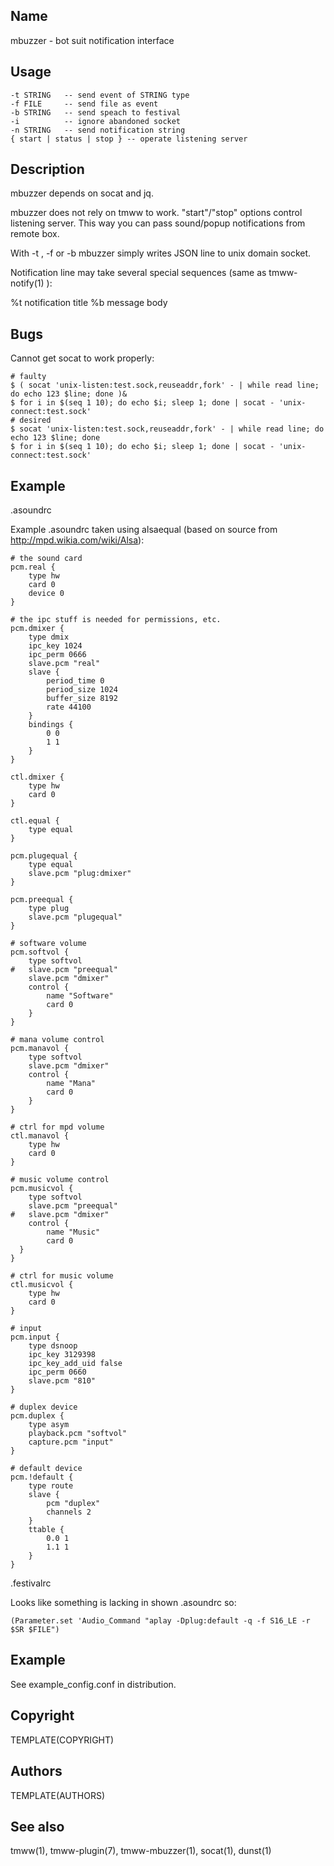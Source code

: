 Name
----
mbuzzer - bot suit notification interface

Usage
-----

    -t STRING   -- send event of STRING type
    -f FILE     -- send file as event
    -b STRING   -- send speach to festival
    -i          -- ignore abandoned socket
    -n STRING   -- send notification string
    { start | status | stop } -- operate listening server

Description
-----------

mbuzzer depends on socat and jq.

mbuzzer does not rely on tmww to work. "start"/"stop" options control listening
server. This way you can pass sound/popup notifications from remote box.

With -t , -f or -b mbuzzer simply writes JSON line to unix domain socket.

Notification line may take several special sequences (same as tmww-notify(1) ):

%t  notification title
%b  message body

Bugs
----

Cannot get socat to work properly:

    # faulty
    $ ( socat 'unix-listen:test.sock,reuseaddr,fork' - | while read line; do echo 123 $line; done )&
    $ for i in $(seq 1 10); do echo $i; sleep 1; done | socat - 'unix-connect:test.sock'
    # desired
    $ socat 'unix-listen:test.sock,reuseaddr,fork' - | while read line; do echo 123 $line; done
    $ for i in $(seq 1 10); do echo $i; sleep 1; done | socat - 'unix-connect:test.sock'

Example
-------

.asoundrc

Example .asoundrc taken using alsaequal (based on source from
http://mpd.wikia.com/wiki/Alsa):

    # the sound card
    pcm.real {
        type hw
        card 0
        device 0
    }

    # the ipc stuff is needed for permissions, etc.
    pcm.dmixer {
        type dmix
        ipc_key 1024
        ipc_perm 0666
        slave.pcm "real"
        slave {
            period_time 0
            period_size 1024
            buffer_size 8192
            rate 44100  
        }
        bindings {
            0 0
            1 1 
        }
    }

    ctl.dmixer {
        type hw
        card 0
    }

    ctl.equal {
        type equal
    }

    pcm.plugequal {
        type equal
        slave.pcm "plug:dmixer"
    }

    pcm.preequal {
        type plug
        slave.pcm "plugequal"
    }

    # software volume
    pcm.softvol {
        type softvol
    #   slave.pcm "preequal"
        slave.pcm "dmixer"
        control {
            name "Software"
            card 0
        }
    }

    # mana volume control
    pcm.manavol {
        type softvol
        slave.pcm "dmixer"
        control {
            name "Mana"
            card 0
        }
    }

    # ctrl for mpd volume
    ctl.manavol {
        type hw
        card 0
    }

    # music volume control
    pcm.musicvol {
        type softvol
        slave.pcm "preequal"
    #   slave.pcm "dmixer"
        control {
            name "Music"
            card 0
      }
    }

    # ctrl for music volume
    ctl.musicvol {
        type hw
        card 0
    }

    # input
    pcm.input {
        type dsnoop
        ipc_key 3129398
        ipc_key_add_uid false
        ipc_perm 0660
        slave.pcm "810"
    }

    # duplex device
    pcm.duplex {
        type asym
        playback.pcm "softvol"
        capture.pcm "input"
    }

    # default device
    pcm.!default {
        type route
        slave {
            pcm "duplex"
            channels 2
        }
        ttable {
            0.0 1
            1.1 1
        }
    }

.festivalrc

Looks like something is lacking in shown .asoundrc so:

    (Parameter.set 'Audio_Command "aplay -Dplug:default -q -f S16_LE -r $SR $FILE")

Example
-------
See example_config.conf in distribution.

Copyright
---------
TEMPLATE(COPYRIGHT)

Authors
-------
TEMPLATE(AUTHORS)

See also
--------
tmww(1), tmww-plugin(7), tmww-mbuzzer(1), socat(1), dunst(1)

